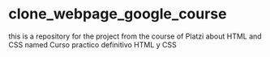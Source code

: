 # clone_webpage_google_course
this is a repository for the project from the course of Platzi about HTML and CSS named Curso practico definitivo HTML y CSS 
